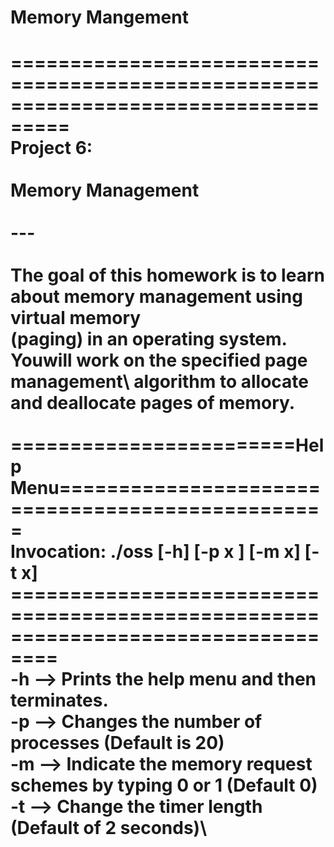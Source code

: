 # Memory Mangement

===================================================================================\
Project 6: \
\
Memory Management\
\
---\
\
The goal of this homework is to learn about memory management using virtual memory\
(paging) in an operating system. Youwill work on the specified page management\ 
algorithm to allocate and deallocate pages of memory.\
\
========================Help Menu=================================================\
Invocation: ./oss [-h] [-p x ] [-m x] [-t x]\
==================================================================================\
-h -->         Prints the help menu and then terminates.\
-p -->         Changes the number of processes (Default is 20)\
-m -->         Indicate the memory request schemes by typing 0 or 1 (Default 0)\
-t -->         Change the timer length (Default of 2 seconds)\
===================================================================================

